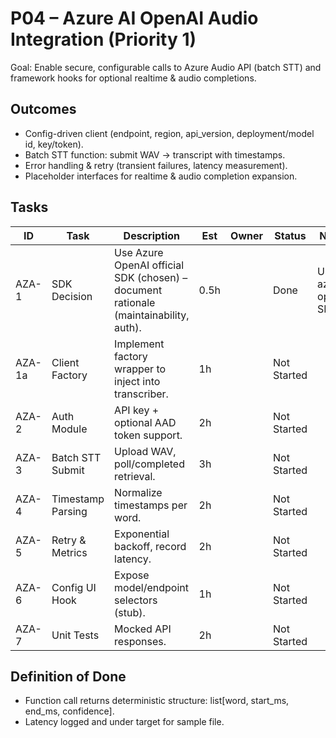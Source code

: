 # P04 – Azure AI OpenAI Audio Integration (Priority 1)

Goal: Enable secure, configurable calls to Azure Audio API (batch STT) and framework hooks for optional realtime & audio completions.

## Outcomes
- Config-driven client (endpoint, region, api_version, deployment/model id, key/token).
- Batch STT function: submit WAV -> transcript with timestamps.
- Error handling & retry (transient failures, latency measurement).
- Placeholder interfaces for realtime & audio completion expansion.

## Tasks
| ID | Task | Description | Est | Owner | Status | Notes |
|----|------|-------------|-----|-------|--------|-------|
| AZA-1 | SDK Decision | Use Azure OpenAI official SDK (chosen) – document rationale (maintainability, auth). | 0.5h |  | Done | Using azure-openai SDK |
| AZA-1a | Client Factory | Implement factory wrapper to inject into transcriber. | 1h |  | Not Started | |
| AZA-2 | Auth Module | API key + optional AAD token support. | 2h |  | Not Started | |
| AZA-3 | Batch STT Submit | Upload WAV, poll/completed retrieval. | 3h |  | Not Started | |
| AZA-4 | Timestamp Parsing | Normalize timestamps per word. | 2h |  | Not Started | |
| AZA-5 | Retry & Metrics | Exponential backoff, record latency. | 2h |  | Not Started | |
| AZA-6 | Config UI Hook | Expose model/endpoint selectors (stub). | 1h |  | Not Started | |
| AZA-7 | Unit Tests | Mocked API responses. | 2h |  | Not Started | |

## Definition of Done
- Function call returns deterministic structure: list[word, start_ms, end_ms, confidence].
- Latency logged and under target for sample file.
